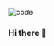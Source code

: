 ![code](https://user-images.githubusercontent.com/60751023/125091771-55b9a480-e0ee-11eb-9b50-294152421ff9.png)
### Hi there 👋

<!--
**PranavJeurkar/PranavJeurkar** is a ✨ _special_ ✨ repository because its `README.md` (this file) appears on your GitHub profile.

![code](https://user-images.githubusercontent.com/60751023/125091771-55b9a480-e0ee-11eb-9b50-294152421ff9.png)

